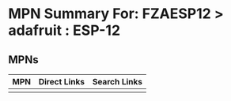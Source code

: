 



# MPN Summary For: FZAESP12 > adafruit : ESP-12

## MPNs
  

|MPN|Direct Links|Search Links|
| :--- | :--- | :--- |
||||
